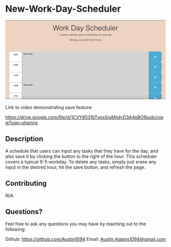# New-Work-Day-Scheduler

![Screenshot of scheduler](./images/scheduler.png)

Link to video demonstrating save feature:

https://drive.google.com/file/d/1CVY8531bTvpsSigMijdvD3A4eBO6iudo/view?usp=sharing

## Description
A schedule that users can input any tasks that they have for the day, and also save it by clicking the button to the right of the hour. This scheduler covers a typical 9-5 workday. To delete any tasks, simply just erase any input in the desired hour, hit the save button, and refresh the page.

## Contributing
N/A

## Questions?
Feel free to ask any questions you may have by reaching out to the following:

Github: https://github.com/Austin1094 Email: Austin.Adams1094@gmail.com